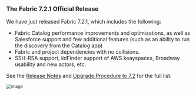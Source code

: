 ### The Fabric 7.2.1 Official Release

We have just released Fabric 7.2.1, which includes the following:

* Fabric Catalog performance improvements and optimizations, as well as Salesforce support and few additional features (such as an ability to run the discovery from the Catalog app)
* Fabric and project dependencies with no collisions.
*  SSH-RSA support, iidFinder support of AWS keayspaces, Broadway usability and new actors, etc.

See the [Release Notes](https://support.k2view.com/Academy/Release_Notes_And_Upgrade/V7.2/Fabric_Release_Notes_V7.2.1.pdf.html) and [Upgrade Procedure to 7.2](https://support.k2view.com/Academy/Release_Notes_And_Upgrade/V7.2/Fabric_Upgrade_Procedure_To_V7.2.pdf.html) for the full list.

<img src="images/img6.png" alt="image" style="zoom: 80%;" />
